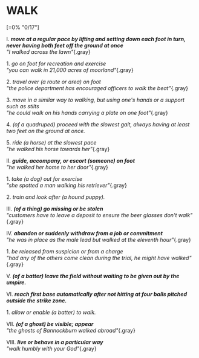 # WALK

[=0% "0/17"]

I. ***move at a regular pace by lifting and setting down each foot in turn, never having both feet off the ground at once***<br>
*"I walked across the lawn"*{.gray}

1\. *go on foot for recreation and exercise*<br>
*"you can walk in 21,000 acres of moorland"*{.gray}

2\. *travel over (a route or area) on foot*<br>
*"the police department has encouraged officers to walk the beat"*{.gray}

3\. *move in a similar way to walking, but using one's hands or a support such as stilts*<br>
*"he could walk on his hands carrying a plate on one foot"*{.gray}

4\. *(of a quadruped) proceed with the slowest gait, always having at least two feet on the ground at once.*

5\. *ride (a horse) at the slowest pace*<br>
*"he walked his horse towards her"*{.gray}

II. ***guide, accompany, or escort (someone) on foot***<br>
*"he walked her home to her door"*{.gray}

1\. *take (a dog) out for exercise*<br>
*"she spotted a man walking his retriever"*{.gray}

2\. *train and look after (a hound puppy).*

III. ***(of a thing) go missing or be stolen***<br>
*"customers have to leave a deposit to ensure the beer glasses don't walk"*{.gray}

IV. ***abandon or suddenly withdraw from a job or commitment***<br>
*"he was in place as the male lead but walked at the eleventh hour"*{.gray}

1\. *be released from suspicion or from a charge*<br>
*"had any of the others come clean during the trial, he might have walked"*{.gray}

V. ***(of a batter) leave the field without waiting to be given out by the umpire.***

VI. ***reach first base automatically after not hitting at four balls pitched outside the strike zone.***

1\. *allow or enable (a batter) to walk.*

VII. ***(of a ghost) be visible; appear***<br>
*"the ghosts of Bannockburn walked abroad"*{.gray}

VIII. ***live or behave in a particular way***<br>
*"walk humbly with your God"*{.gray}
